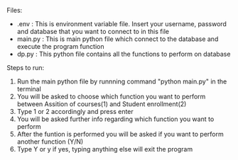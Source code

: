 Files:
- .env : This is environment variable file. Insert your username, password and database that you want to connect to in this file
- main.py : This is main python file which connect to the database and execute the program function
- dp.py : This python file contains all the functions to perform on database

Steps to run:
1. Run the main python file by runnning command "python main.py" in the terminal
2. You will be asked to choose which function you want to perform between Assition of courses(1) and Student enrollment(2)
3. Type 1 or 2 accordingly and press enter
4. You will be asked further info regarding which function you want to perform
5. After the funtion is performed you will be asked if you want to perform another function (Y/N)
6. Type Y or y if yes, typing anything else will exit the program